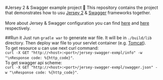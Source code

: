 #Jersey 2 &amp; Swagger example project :punch:
 This repository contains the project that demonstrates how to usu [Jersey 2][jersey2] &amp; [Swagger][swagger] 
 frameworks together.<br><br>
 More about Jersey &amp; Swagger configuration you can find [here][jersey-doc] and [here][swagger-doc] respectively.
 
 ##Run it
 Just run `gradle war` to generate war file. It will be in `./build/lib` directory. Then deploy war file to your 
 servlet container (e.g. [Tomcat][tomcat]).<br>
 To get resource u can use next curl command: <br>
 `curl -X GET "http://<host>:<port>/jersey-swagger-exmpl/info" -w "\nResponse code: %{http_code}"`.<br>
 To get swagger api scheme: <br>
 `curl -X GET "http://<host>:<port>/jersey-swagger-exmpl/swagger.json" -w "\nResponse code: %{http_code}"`.
 
 
 [jersey2]: https://jersey.java.net/
 [swagger]: http://swagger.io/
 [jersey-doc]: https://jersey.java.net/documentation/2.25.1/index.html
 [swagger-doc]: https://github.com/swagger-api/swagger-core/wiki/Swagger-Core-Jersey-2.X-Project-Setup-1.5
 [tomcat]: http://tomcat.apache.org/